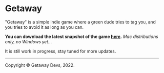 # Getaway

"Getaway" is a simple indie game where a green dude tries to tag you, and you tries to avoid it as long as you can.

**You can download the latest snapshot of the game [here](https://github.com/Coadon/getaway/releases/download/v0.0.6/Getaway-Mac.zip).**
*Mac distributions only, no Windows yet...*

It is still work in progress, stay tuned for more updates.

---
Copyright © Getaway Devs, 2022.
